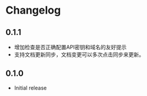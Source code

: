 # Changelog

## 0.1.1

- 增加检查是否正确配置API密钥和域名的友好提示
- 支持文档更新同步，文档变更可以多次点击同步来更新。

## 0.1.0

- Initial release


